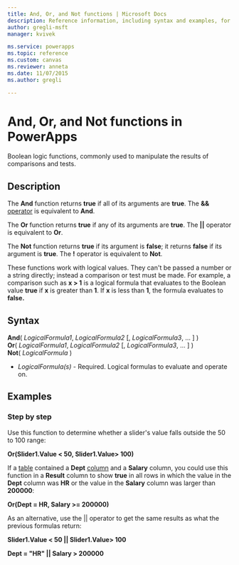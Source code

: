 ```yaml
---
title: And, Or, and Not functions | Microsoft Docs
description: Reference information, including syntax and examples, for the And, Or, and Not functions in PowerApps
author: gregli-msft
manager: kvivek

ms.service: powerapps
ms.topic: reference
ms.custom: canvas
ms.reviewer: anneta
ms.date: 11/07/2015
ms.author: gregli

---
```

# And, Or, and Not functions in PowerApps
Boolean logic functions, commonly used to manipulate the results of comparisons and tests.

## Description
The **And** function returns **true** if all of its arguments are **true**.  The **&&** [operator](operators.md) is equivalent to **And**.

The **Or** function returns **true** if any of its arguments are **true**.  The **||** operator is equivalent to **Or**.

The **Not** function returns **true** if its argument is **false**; it returns **false** if its argument is **true**.  The **!** operator is equivalent to **Not**.

These functions work with logical values. They can't be passed a number or a string directly; instead a comparison or test must be made. For example, a comparison such as **x > 1** is a logical formula that evaluates to the Boolean value **true** if **x** is greater than **1**. If **x** is less than **1**, the formula evaluates to **false.**

## Syntax
**And**( *LogicalFormula1*, *LogicalFormula2* [, *LogicalFormula3*, ... ] )<br>
**Or**( *LogicalFormula1*, *LogicalFormula2* [, *LogicalFormula3*, ... ] )<br>
**Not**( *LogicalFormula* )

* *LogicalFormula(s)* - Required.  Logical formulas to evaluate and operate on.

## Examples
### Step by step
Use this function to determine whether a slider's value falls outside the 50 to 100 range:

**Or(Slider1.Value < 50, Slider1.Value> 100)**

If a [table](../working-with-tables.md) contained a **Dept** [column](../working-with-tables.md#columns) and a **Salary** column, you could use this function in a **Result** column to show **true** in all rows in which the value in the **Dept** column was **HR** or the value in the **Salary** column was larger than **200000**:

**Or(Dept = HR, Salary >= 200000)**

As an alternative, use the || operator to get the same results as what the previous formulas return:

**Slider1.Value < 50 || Slider1.Value> 100**

**Dept = "HR" || Salary > 200000**

